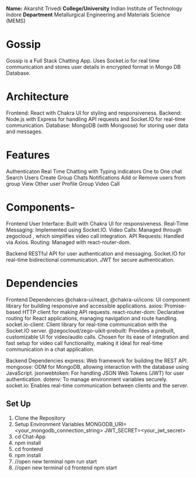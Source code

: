 **Name:** Akarshit Trivedi
**College/University** Indian Institute of Technology Indore
**Department** Metallurgical Engineering and Materials Science (MEMS)

# Gossip
  Gossip is a Full Stack Chatting App.
  Uses Socket.io for real time communication and stores user details in encrypted format in Mongo DB Database.

# Architecture
Frontend: React with Chakra UI for styling and  responsiveness.
  Backend: Node.js with Express for handling API requests and Socket.IO for real-time communication.
Database: MongoDB (with Mongoose) for storing user data and messages.

# Features
  Authenticaton
  Real Time Chatting with Typing indicators
  One to One chat
  Search Users
  Create Group Chats
  Notifications 
  Add or Remove users from group
  View Other user Profile
  Group Video Call

# Components-
Frontend
  User Interface: Built with Chakra UI for responsiveness.
  Real-Time Messaging: Implemented using Socket.IO.
  Video Calls: Managed through zegocloud , which simplifies video call integration.
  API Requests: Handled via Axios.
  Routing: Managed with react-router-dom.

Backend 
  RESTful API for user authentication and messaging.
  Socket.IO for real-time bidirectional communication.
  JWT for secure authentication.

# Dependencies

Frontend Dependencies
  @chakra-ui/react, @chakra-ui/icons: UI component library for building responsive and accessible applications.
  axios: Promise-based HTTP client for making API requests.
  react-router-dom: Declarative routing for React applications, managing navigation and route handling.
  socket.io-client: Client library for real-time communication with the Socket.IO server.
  @zegocloud/zego-uikit-prebuilt: Provides a prebuilt, customizable UI for video/audio calls. Chosen for its ease of integration and fast setup for video call functionality, making it ideal for real-time communication in a chat application.

Backend Dependencies
  express: Web framework for building the REST API.
  mongoose: ODM for MongoDB, allowing interaction with the database using JavaScript.
  jsonwebtoken: For handling JSON Web Tokens (JWT) for user authentication.
  dotenv: To manage environment variables securely.
  socket.io: Enables real-time communication between clients and the server.

## Set Up
1. Clone the Repository
2. Setup Environment Variables
   MONGODB_URI=<your_mongodb_connection_string>
   JWT_SECRET=<your_jwt_secret>
3. cd Chat-App
4. npm install
5. cd frontend
6. npm install
7. //open new terminal
    npm run start
8. //open new terminal
    cd frontend
    npm start